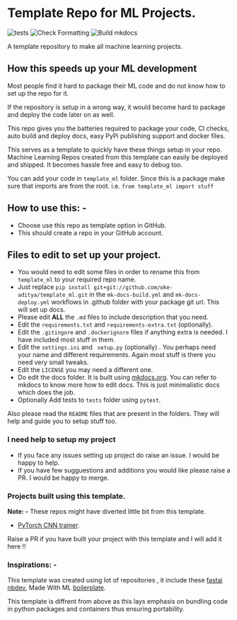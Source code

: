 # Template Repo for ML Projects.

![tests](https://github.com/oke-aditya/template_ml/workflows/tests/badge.svg)
![Check Formatting](https://github.com/oke-aditya/template_ml/workflows/Check%20Formatting/badge.svg)
![Build mkdocs](https://github.com/oke-aditya/template_ml/workflows/Build%20mkdocs/badge.svg)


A template repository to make all machine learning projects.

## How this speeds up your ML development

Most people find it hard to package their ML code and do not know how to set up the repo for it.


If the repository is setup in a wrong way, it would become hard to package and deploy the code later on as well.


This repo gives you the batteries required to package your code, CI checks, auto build and deploy docs,
easy PyPi publishing support and docker files.


This serves as a template to quickly have these things setup in your repo.
Machine Learning Repos created from this template can easily be deployed and shipped. It becomes hassle free and easy to debug too.

You can add your code in `template_ml` folder. Since this is a package make sure that imports are
from the root. i.e. `from template_ml import stuff`


## How to use this: -

- Choose use this repo as template option in GitHub.
- This should create a repo in your GitHub account.

## Files to edit to set up your project.

- You would need to edit some files in order to rename this from `template_ml` to your required repo name.
- Just replace `pip install git+git://github.com/oke-aditya/template_ml.git` in the `mk-docs-build.yml` and `mk-docs-deploy.yml` workflows in .github folder with your package git url. This will set up docs.
- Please edit **ALL** the `.md` files to include description that you need.
- Edit the `requirements.txt` and `requirements-extra.txt` (optionally).
- Edit the `.gitingore` and `.dockerignore` files if anything extra is needed. I have included most stuff in them.
- Edit the `settings.ini` and ` setup.py` (optionally) . You perhaps need your name and different requirements. Again most stuff is there you need very small tweaks.
- Edit the `LICENSE` you may need a different one.
- Do edit the docs folder. It is built using [mkdocs.org](https://www.mkdocs.org). You can refer to mkdocs to know more how to edit docs. This is just minimalistic docs which does the job.
- Optionally Add tests to `tests` folder using `pytest`.

Also please read the `README` files that are present in the folders. They will help and guide you to setup stuff too.

### I need help to setup my project
- If you face any issues setting up project do raise an issue. I would be happy to help.
- If you have few sugguestions and additions you would like please raise a PR. I would be happy to merge.

### Projects built using this template.
**Note: -** These repos might have diverted little bit from this template.

- [PyTorch CNN trainer](https://github.com/oke-aditya/pytorch_cnn_trainer.git).

Raise a PR if you have built your project with this template and I will add it here !!

### Inspirations: -
This template was created using lot of repositories , it include these
[fastai nbdev](https://github.com/fastai/nbdev_template), Made With ML [boilerplate](https://github.com/madewithml/boilerplate).

This template is diffrent from above as this lays emphasis on bundling code in python packages and containers thus ensuring portability.


